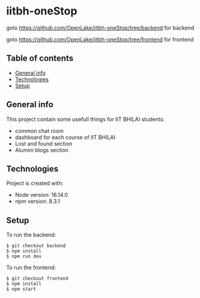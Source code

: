 # iitbh-oneStop
goto https://github.com/OpenLake/iitbh-oneStop/tree/backend for backend

goto https://github.com/OpenLake/iitbh-oneStop/tree/frontend for frontend

## Table of contents
* [General info](#general-info)
* [Technologies](#technologies)
* [Setup](#setup)

## General info
This project contain some usefull things for IIT BHILAI students:
  * common chat room 
  * dashboard for each course of IIT BHILAI
  * Lost and found section
  * Alumini blogs section
  
	
## Technologies
Project is created with:
* Node version: 16.14.0
* npm version: 8.3.1
	
## Setup
To run the backend:
```
$ git checkout backend
$ npm install
$ npm run dev
```
To run the frontend:
```
$ git checkout frontend
$ npm install
$ npm start
```
